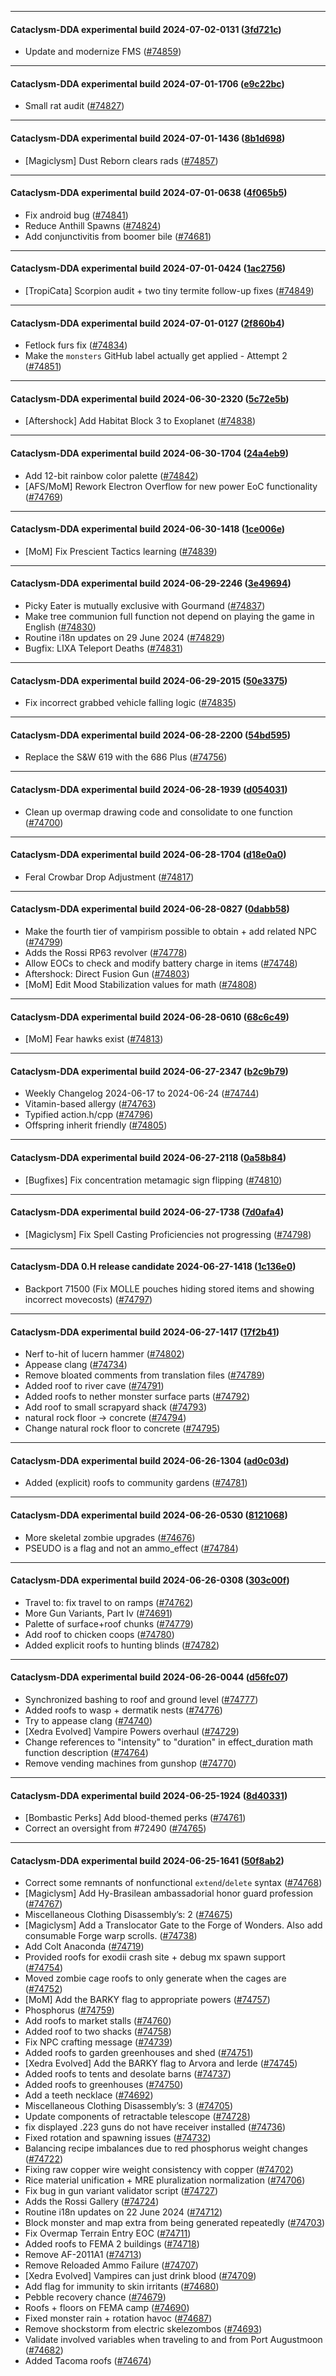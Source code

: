 
---

#### Cataclysm-DDA experimental build 2024-07-02-0131 ([3fd721c](https://github.com/CleverRaven/Cataclysm-DDA/releases/tag/cdda-experimental-2024-07-02-0131))

* Update and modernize FMS ([#74859](https://github.com/CleverRaven/Cataclysm-DDA/pull/74859))

---

#### Cataclysm-DDA experimental build 2024-07-01-1706 ([e9c22bc](https://github.com/CleverRaven/Cataclysm-DDA/releases/tag/cdda-experimental-2024-07-01-1706))

* Small rat audit ([#74827](https://github.com/CleverRaven/Cataclysm-DDA/pull/74827))

---

#### Cataclysm-DDA experimental build 2024-07-01-1436 ([8b1d698](https://github.com/CleverRaven/Cataclysm-DDA/releases/tag/cdda-experimental-2024-07-01-1436))

* [Magiclysm] Dust Reborn clears rads ([#74857](https://github.com/CleverRaven/Cataclysm-DDA/pull/74857))

---

#### Cataclysm-DDA experimental build 2024-07-01-0638 ([4f065b5](https://github.com/CleverRaven/Cataclysm-DDA/releases/tag/cdda-experimental-2024-07-01-0638))

* Fix android bug ([#74841](https://github.com/CleverRaven/Cataclysm-DDA/pull/74841))
* Reduce Anthill Spawns ([#74824](https://github.com/CleverRaven/Cataclysm-DDA/pull/74824))
* Add conjunctivitis from boomer bile ([#74681](https://github.com/CleverRaven/Cataclysm-DDA/pull/74681))

---

#### Cataclysm-DDA experimental build 2024-07-01-0424 ([1ac2756](https://github.com/CleverRaven/Cataclysm-DDA/releases/tag/cdda-experimental-2024-07-01-0424))

* [TropiCata] Scorpion audit + two tiny termite follow-up fixes ([#74849](https://github.com/CleverRaven/Cataclysm-DDA/pull/74849))

---

#### Cataclysm-DDA experimental build 2024-07-01-0127 ([2f860b4](https://github.com/CleverRaven/Cataclysm-DDA/releases/tag/cdda-experimental-2024-07-01-0127))

* Fetlock furs fix ([#74834](https://github.com/CleverRaven/Cataclysm-DDA/pull/74834))
* Make the ``monsters`` GitHub label actually get applied - Attempt 2 ([#74851](https://github.com/CleverRaven/Cataclysm-DDA/pull/74851))

---

#### Cataclysm-DDA experimental build 2024-06-30-2320 ([5c72e5b](https://github.com/CleverRaven/Cataclysm-DDA/releases/tag/cdda-experimental-2024-06-30-2320))

* [Aftershock] Add Habitat Block 3 to Exoplanet ([#74838](https://github.com/CleverRaven/Cataclysm-DDA/pull/74838))

---

#### Cataclysm-DDA experimental build 2024-06-30-1704 ([24a4eb9](https://github.com/CleverRaven/Cataclysm-DDA/releases/tag/cdda-experimental-2024-06-30-1704))

* Add 12-bit rainbow color palette ([#74842](https://github.com/CleverRaven/Cataclysm-DDA/pull/74842))
* [AFS/MoM] Rework Electron Overflow for new power EoC functionality ([#74769](https://github.com/CleverRaven/Cataclysm-DDA/pull/74769))

---

#### Cataclysm-DDA experimental build 2024-06-30-1418 ([1ce006e](https://github.com/CleverRaven/Cataclysm-DDA/releases/tag/cdda-experimental-2024-06-30-1418))

* [MoM] Fix Prescient Tactics learning  ([#74839](https://github.com/CleverRaven/Cataclysm-DDA/pull/74839))

---

#### Cataclysm-DDA experimental build 2024-06-29-2246 ([3e49694](https://github.com/CleverRaven/Cataclysm-DDA/releases/tag/cdda-experimental-2024-06-29-2246))

* Picky Eater is mutually exclusive with Gourmand ([#74837](https://github.com/CleverRaven/Cataclysm-DDA/pull/74837))
* Make tree communion full function not depend on playing the game in English ([#74830](https://github.com/CleverRaven/Cataclysm-DDA/pull/74830))
* Routine i18n updates on 29 June 2024 ([#74829](https://github.com/CleverRaven/Cataclysm-DDA/pull/74829))
* Bugfix: LIXA Teleport Deaths ([#74831](https://github.com/CleverRaven/Cataclysm-DDA/pull/74831))

---

#### Cataclysm-DDA experimental build 2024-06-29-2015 ([50e3375](https://github.com/CleverRaven/Cataclysm-DDA/releases/tag/cdda-experimental-2024-06-29-2015))

* Fix incorrect grabbed vehicle falling logic ([#74835](https://github.com/CleverRaven/Cataclysm-DDA/pull/74835))

---

#### Cataclysm-DDA experimental build 2024-06-28-2200 ([54bd595](https://github.com/CleverRaven/Cataclysm-DDA/releases/tag/cdda-experimental-2024-06-28-2200))

* Replace the S&W 619 with the 686 Plus ([#74756](https://github.com/CleverRaven/Cataclysm-DDA/pull/74756))

---

#### Cataclysm-DDA experimental build 2024-06-28-1939 ([d054031](https://github.com/CleverRaven/Cataclysm-DDA/releases/tag/cdda-experimental-2024-06-28-1939))

* Clean up overmap drawing code and consolidate to one function ([#74700](https://github.com/CleverRaven/Cataclysm-DDA/pull/74700))

---

#### Cataclysm-DDA experimental build 2024-06-28-1704 ([d18e0a0](https://github.com/CleverRaven/Cataclysm-DDA/releases/tag/cdda-experimental-2024-06-28-1704))

* Feral Crowbar Drop Adjustment ([#74817](https://github.com/CleverRaven/Cataclysm-DDA/pull/74817))

---

#### Cataclysm-DDA experimental build 2024-06-28-0827 ([0dabb58](https://github.com/CleverRaven/Cataclysm-DDA/releases/tag/cdda-experimental-2024-06-28-0827))

* Make the fourth tier of vampirism possible to obtain + add related NPC ([#74799](https://github.com/CleverRaven/Cataclysm-DDA/pull/74799))
* Adds the Rossi RP63 revolver ([#74778](https://github.com/CleverRaven/Cataclysm-DDA/pull/74778))
* Allow EOCs to check and modify battery charge in items ([#74748](https://github.com/CleverRaven/Cataclysm-DDA/pull/74748))
* Aftershock: Direct Fusion Gun ([#74803](https://github.com/CleverRaven/Cataclysm-DDA/pull/74803))
* [MoM] Edit Mood Stabilization values for math ([#74808](https://github.com/CleverRaven/Cataclysm-DDA/pull/74808))

---

#### Cataclysm-DDA experimental build 2024-06-28-0610 ([68c6c49](https://github.com/CleverRaven/Cataclysm-DDA/releases/tag/cdda-experimental-2024-06-28-0610))

* [MoM] Fear hawks exist ([#74813](https://github.com/CleverRaven/Cataclysm-DDA/pull/74813))

---

#### Cataclysm-DDA experimental build 2024-06-27-2347 ([b2c9b79](https://github.com/CleverRaven/Cataclysm-DDA/releases/tag/cdda-experimental-2024-06-27-2347))

* Weekly Changelog 2024-06-17 to 2024-06-24 ([#74744](https://github.com/CleverRaven/Cataclysm-DDA/pull/74744))
* Vitamin-based allergy ([#74763](https://github.com/CleverRaven/Cataclysm-DDA/pull/74763))
* Typified action.h/cpp ([#74796](https://github.com/CleverRaven/Cataclysm-DDA/pull/74796))
* Offspring inherit friendly ([#74805](https://github.com/CleverRaven/Cataclysm-DDA/pull/74805))

---

#### Cataclysm-DDA experimental build 2024-06-27-2118 ([0a58b84](https://github.com/CleverRaven/Cataclysm-DDA/releases/tag/cdda-experimental-2024-06-27-2118))

* [Bugfixes] Fix concentration metamagic sign flipping ([#74810](https://github.com/CleverRaven/Cataclysm-DDA/pull/74810))

---

#### Cataclysm-DDA experimental build 2024-06-27-1738 ([7d0afa4](https://github.com/CleverRaven/Cataclysm-DDA/releases/tag/cdda-experimental-2024-06-27-1738))

* [Magiclysm] Fix Spell Casting Proficiencies not progressing ([#74798](https://github.com/CleverRaven/Cataclysm-DDA/pull/74798))

---

#### Cataclysm-DDA 0.H release candidate 2024-06-27-1418 ([1c136e0](https://github.com/CleverRaven/Cataclysm-DDA/releases/tag/cdda-0.H-2024-06-27-1418))

* Backport 71500 (Fix MOLLE pouches hiding stored items and showing incorrect movecosts) ([#74797](https://github.com/CleverRaven/Cataclysm-DDA/pull/74797))

---

#### Cataclysm-DDA experimental build 2024-06-27-1417 ([17f2b41](https://github.com/CleverRaven/Cataclysm-DDA/releases/tag/cdda-experimental-2024-06-27-1417))

* Nerf to-hit of lucern hammer ([#74802](https://github.com/CleverRaven/Cataclysm-DDA/pull/74802))
* Appease clang ([#74734](https://github.com/CleverRaven/Cataclysm-DDA/pull/74734))
* Remove bloated comments from translation files ([#74789](https://github.com/CleverRaven/Cataclysm-DDA/pull/74789))
* Added roof to river cave ([#74791](https://github.com/CleverRaven/Cataclysm-DDA/pull/74791))
* Added roofs to nether monster surface parts ([#74792](https://github.com/CleverRaven/Cataclysm-DDA/pull/74792))
* Add roof to small scrapyard shack ([#74793](https://github.com/CleverRaven/Cataclysm-DDA/pull/74793))
* natural rock floor -> concrete ([#74794](https://github.com/CleverRaven/Cataclysm-DDA/pull/74794))
* Change natural rock floor to concrete ([#74795](https://github.com/CleverRaven/Cataclysm-DDA/pull/74795))

---

#### Cataclysm-DDA experimental build 2024-06-26-1304 ([ad0c03d](https://github.com/CleverRaven/Cataclysm-DDA/releases/tag/cdda-experimental-2024-06-26-1304))

* Added (explicit) roofs to community gardens ([#74781](https://github.com/CleverRaven/Cataclysm-DDA/pull/74781))

---

#### Cataclysm-DDA experimental build 2024-06-26-0530 ([8121068](https://github.com/CleverRaven/Cataclysm-DDA/releases/tag/cdda-experimental-2024-06-26-0530))

* More skeletal zombie upgrades ([#74676](https://github.com/CleverRaven/Cataclysm-DDA/pull/74676))
* PSEUDO is a flag and not an ammo_effect ([#74784](https://github.com/CleverRaven/Cataclysm-DDA/pull/74784))

---

#### Cataclysm-DDA experimental build 2024-06-26-0308 ([303c00f](https://github.com/CleverRaven/Cataclysm-DDA/releases/tag/cdda-experimental-2024-06-26-0308))

* Travel to: fix travel to on ramps ([#74762](https://github.com/CleverRaven/Cataclysm-DDA/pull/74762))
* More Gun Variants, Part Iv ([#74691](https://github.com/CleverRaven/Cataclysm-DDA/pull/74691))
* Palette of surface+roof chunks ([#74779](https://github.com/CleverRaven/Cataclysm-DDA/pull/74779))
* Add roof to chicken coops ([#74780](https://github.com/CleverRaven/Cataclysm-DDA/pull/74780))
* Added explicit roofs to hunting blinds ([#74782](https://github.com/CleverRaven/Cataclysm-DDA/pull/74782))

---

#### Cataclysm-DDA experimental build 2024-06-26-0044 ([d56fc07](https://github.com/CleverRaven/Cataclysm-DDA/releases/tag/cdda-experimental-2024-06-26-0044))

* Synchronized bashing to roof and ground level ([#74777](https://github.com/CleverRaven/Cataclysm-DDA/pull/74777))
* Added roofs to wasp + dermatik nests ([#74776](https://github.com/CleverRaven/Cataclysm-DDA/pull/74776))
* Try to appease clang ([#74740](https://github.com/CleverRaven/Cataclysm-DDA/pull/74740))
* [Xedra Evolved] Vampire Powers overhaul ([#74729](https://github.com/CleverRaven/Cataclysm-DDA/pull/74729))
* Change references to "intensity" to "duration" in effect_duration math function description ([#74764](https://github.com/CleverRaven/Cataclysm-DDA/pull/74764))
* Remove vending machines from gunshop ([#74770](https://github.com/CleverRaven/Cataclysm-DDA/pull/74770))

---

#### Cataclysm-DDA experimental build 2024-06-25-1924 ([8d40331](https://github.com/CleverRaven/Cataclysm-DDA/releases/tag/cdda-experimental-2024-06-25-1924))

* [Bombastic Perks] Add blood-themed perks ([#74761](https://github.com/CleverRaven/Cataclysm-DDA/pull/74761))
* Correct an oversight from #72490 ([#74765](https://github.com/CleverRaven/Cataclysm-DDA/pull/74765))

---

#### Cataclysm-DDA experimental build 2024-06-25-1641 ([50f8ab2](https://github.com/CleverRaven/Cataclysm-DDA/releases/tag/cdda-experimental-2024-06-25-1641))

* Correct some remnants of nonfunctional ``extend``/``delete`` syntax ([#74768](https://github.com/CleverRaven/Cataclysm-DDA/pull/74768))
* [Magiclysm] Add Hy-Brasilean ambassadorial honor guard profession ([#74767](https://github.com/CleverRaven/Cataclysm-DDA/pull/74767))
* Miscellaneous Clothing Disassembly’s: 2 ([#74675](https://github.com/CleverRaven/Cataclysm-DDA/pull/74675))
* [Magiclysm] Add a Translocator Gate to the Forge of Wonders. Also add consumable Forge warp scrolls. ([#74738](https://github.com/CleverRaven/Cataclysm-DDA/pull/74738))
* Add Colt Anaconda ([#74719](https://github.com/CleverRaven/Cataclysm-DDA/pull/74719))
* Provided roofs for exodii crash site + debug mx spawn support ([#74754](https://github.com/CleverRaven/Cataclysm-DDA/pull/74754))
* Moved zombie cage roofs to only generate when the cages are ([#74752](https://github.com/CleverRaven/Cataclysm-DDA/pull/74752))
* [MoM] Add the BARKY flag to appropriate powers ([#74757](https://github.com/CleverRaven/Cataclysm-DDA/pull/74757))
* Phosphorus ([#74759](https://github.com/CleverRaven/Cataclysm-DDA/pull/74759))
* Add roofs to market stalls ([#74760](https://github.com/CleverRaven/Cataclysm-DDA/pull/74760))
* Added roof to two shacks ([#74758](https://github.com/CleverRaven/Cataclysm-DDA/pull/74758))
* Fix NPC crafting message ([#74739](https://github.com/CleverRaven/Cataclysm-DDA/pull/74739))
* Added roofs to garden greenhouses and shed ([#74751](https://github.com/CleverRaven/Cataclysm-DDA/pull/74751))
* [Xedra Evolved] Add the BARKY flag to Arvora and Ierde ([#74745](https://github.com/CleverRaven/Cataclysm-DDA/pull/74745))
* Added roofs to tents and desolate barns ([#74737](https://github.com/CleverRaven/Cataclysm-DDA/pull/74737))
* Added roofs to greenhouses ([#74750](https://github.com/CleverRaven/Cataclysm-DDA/pull/74750))
* Add a teeth necklace ([#74692](https://github.com/CleverRaven/Cataclysm-DDA/pull/74692))
* Miscellaneous Clothing Disassembly’s: 3 ([#74705](https://github.com/CleverRaven/Cataclysm-DDA/pull/74705))
* Update components of retractable telescope ([#74728](https://github.com/CleverRaven/Cataclysm-DDA/pull/74728))
* fix displayed .223 guns do not have receiver installed ([#74736](https://github.com/CleverRaven/Cataclysm-DDA/pull/74736))
* Fixed rotation and spawning issues ([#74732](https://github.com/CleverRaven/Cataclysm-DDA/pull/74732))
* Balancing recipe imbalances due to red phosphorus weight changes ([#74722](https://github.com/CleverRaven/Cataclysm-DDA/pull/74722))
* Fixing raw copper wire weight consistency with copper ([#74702](https://github.com/CleverRaven/Cataclysm-DDA/pull/74702))
* Rice material unification + MRE pluralization normalization ([#74706](https://github.com/CleverRaven/Cataclysm-DDA/pull/74706))
* Fix bug in gun variant validator script ([#74727](https://github.com/CleverRaven/Cataclysm-DDA/pull/74727))
* Adds the Rossi Gallery ([#74724](https://github.com/CleverRaven/Cataclysm-DDA/pull/74724))
* Routine i18n updates on 22 June 2024 ([#74712](https://github.com/CleverRaven/Cataclysm-DDA/pull/74712))
* Block monster and map extra from being generated repeatedly ([#74703](https://github.com/CleverRaven/Cataclysm-DDA/pull/74703))
* Fix Overmap Terrain Entry EOC ([#74711](https://github.com/CleverRaven/Cataclysm-DDA/pull/74711))
* Added roofs to FEMA 2 buildings ([#74718](https://github.com/CleverRaven/Cataclysm-DDA/pull/74718))
* Remove AF-2011A1 ([#74713](https://github.com/CleverRaven/Cataclysm-DDA/pull/74713))
* Remove Reloaded Ammo Failure ([#74707](https://github.com/CleverRaven/Cataclysm-DDA/pull/74707))
* [Xedra Evolved] Vampires can just drink blood ([#74709](https://github.com/CleverRaven/Cataclysm-DDA/pull/74709))
* Add flag for immunity to skin irritants ([#74680](https://github.com/CleverRaven/Cataclysm-DDA/pull/74680))
* Pebble recovery chance ([#74679](https://github.com/CleverRaven/Cataclysm-DDA/pull/74679))
* Roofs + floors on FEMA camp ([#74690](https://github.com/CleverRaven/Cataclysm-DDA/pull/74690))
* Fixed monster rain + rotation havoc ([#74687](https://github.com/CleverRaven/Cataclysm-DDA/pull/74687))
*  Remove shockstorm from electric skelezombos ([#74693](https://github.com/CleverRaven/Cataclysm-DDA/pull/74693))
* Validate involved variables when traveling to and from Port Augustmoon ([#74682](https://github.com/CleverRaven/Cataclysm-DDA/pull/74682))
* Added Tacoma roofs ([#74674](https://github.com/CleverRaven/Cataclysm-DDA/pull/74674))
